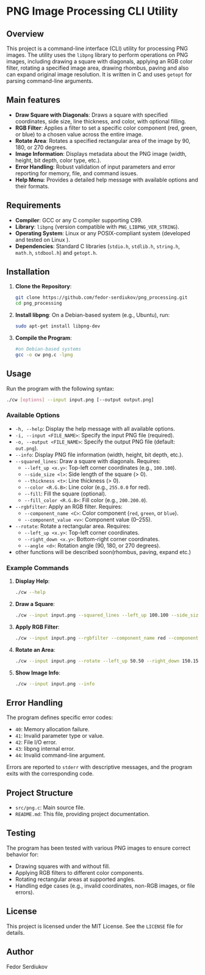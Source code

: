 # PNG Image Processing CLI Utility

## Overview

This project is a command-line interface (CLI) utility for processing PNG images. The utility uses the `libpng` library to perform operations on PNG images, including drawing a square with diagonals, applying an RGB color filter, rotating a specified image area, drawing rhombus, paving and also can expand original image resolution. It is written in C and uses `getopt` for parsing command-line arguments.

## Main features

- **Draw Square with Diagonals**: Draws a square with specified coordinates, side size, line thickness, and color, with optional filling.
- **RGB Filter**: Applies a filter to set a specific color component (red, green, or blue) to a chosen value across the entire image.
- **Rotate Area**: Rotates a specified rectangular area of the image by 90, 180, or 270 degrees.
- **Image Information**: Displays metadata about the PNG image (width, height, bit depth, color type, etc.).
- **Error Handling**: Robust validation of input parameters and error reporting for memory, file, and command issues.
- **Help Menu**: Provides a detailed help message with available options and their formats.

## Requirements

- **Compiler**: GCC or any C compiler supporting C99.
- **Library**: `libpng` (version compatible with `PNG_LIBPNG_VER_STRING`).
- **Operating System**: Linux or any POSIX-compliant system (developed and tested on Linux ).
- **Dependencies**: Standard C libraries (`stdio.h`, `stdlib.h`, `string.h`, `math.h`, `stdbool.h`) and `getopt.h`.

## Installation

1. **Clone the Repository**:

   ```bash
   git clone https://github.com/fedor-serdiukov/png_processing.git
   cd png_processing
   ```

2. **Install libpng**: On a Debian-based system (e.g., Ubuntu), run:

   ```bash
   sudo apt-get install libpng-dev
   ```

3. **Compile the Program**:

   ```bash
   #on Debian-based systems
   gcc -o cw png.c -lpng
   ```

## Usage

Run the program with the following syntax:

```bash
./cw [options] --input input.png [--output output.png]
```

### Available Options

- `-h, --help`: Display the help message with all available options.
- `-i, --input <FILE_NAME>`: Specify the input PNG file (required).
- `-o, --output <FILE_NAME>`: Specify the output PNG file (default: `out.png`).
- `--info`: Display PNG file information (width, height, bit depth, etc.).
- `--squared_lines`: Draw a square with diagonals. Requires:
  - `--left_up <x.y>`: Top-left corner coordinates (e.g., `100.100`).
  - `--side_size <l>`: Side length of the square (&gt; 0).
  - `--thickness <t>`: Line thickness (&gt; 0).
  - `--color <R.G.B>`: Line color (e.g., `255.0.0` for red).
  - `--fill`: Fill the square (optional).
  - `--fill_color <R.G.B>`: Fill color (e.g., `200.200.0`).
- `--rgbfilter`: Apply an RGB filter. Requires:
  - `--component_name <C>`: Color component (`red`, `green`, or `blue`).
  - `--component_value <v>`: Component value (0–255).
- `--rotate`: Rotate a rectangular area. Requires:
  - `--left_up <x.y>`: Top-left corner coordinates.
  - `--right_down <x.y>`: Bottom-right corner coordinates.
  - `--angle <d>`: Rotation angle (90, 180, or 270 degrees).
- other functions will be described soon(rhombus, paving, expand etc.)

### Example Commands

1. **Display Help**:

   ```bash
   ./cw --help
   ```

2. **Draw a Square**:

   ```bash
   ./cw --input input.png --squared_lines --left_up 100.100 --side_size 50 --thickness 2 --color 255.0.0 --fill --fill_color 200.200.0 --output out.png
   ```

3. **Apply RGB Filter**:

   ```bash
   ./cw --input input.png --rgbfilter --component_name red --component_value 255 --output out.png
   ```

4. **Rotate an Area**:

   ```bash
   ./cw --input input.png --rotate --left_up 50.50 --right_down 150.150 --angle 90 --output out.png
   ```

5. **Show Image Info**:

   ```bash
   ./cw --input input.png --info
   ```

## Error Handling

The program defines specific error codes:

- `40`: Memory allocation failure.
- `41`: Invalid parameter type or value.
- `42`: File I/O error.
- `43`: libpng internal error.
- `44`: Invalid command-line argument.

Errors are reported to `stderr` with descriptive messages, and the program exits with the corresponding code.

## Project Structure

- `src/png.c`: Main source file.
- `README.md`: This file, providing project documentation.

## Testing

The program has been tested with various PNG images to ensure correct behavior for:

- Drawing squares with and without fill.
- Applying RGB filters to different color components.
- Rotating rectangular areas at supported angles.
- Handling edge cases (e.g., invalid coordinates, non-RGB images, or file errors).

## License

This project is licensed under the MIT License. See the `LICENSE` file for details.

## Author

Fedor Serdiukov
